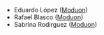 - Eduardo López ([Moduon](https://www.moduon.team/))
- Rafael Blasco ([Moduon](https://www.moduon.team/))
- Sabrina Rodirguez ([Moduon](https://www.moduon.team/))
